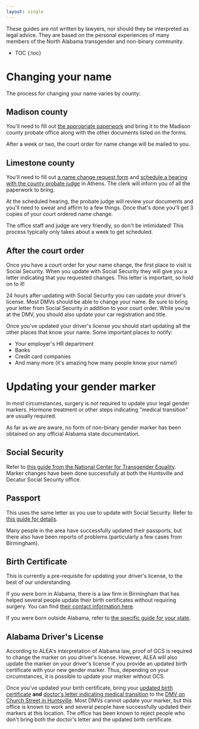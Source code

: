 ```yaml
---
layout: single
---
```


These guides are not written by lawyers, nor should they be interpreted as
legal advice. They are based on the personal experiences of many members of
the North Alabama transgender and non-binary community.

* TOC
{:toc}

# Changing your name

The process for changing your name varies by county:

## Madison county

You'll need to fill out [the appropriate paperwork][madison] and bring it to
the Madison county probate office along with the other documents listed on the
forms.

After a week or two, the court order for name change will be mailed to you.

## Limestone county

You'll need to fill out [a name change request form][limestone] and [schedule a
hearing with the county probate judge](tel:256-233-6427) in Athens. The clerk
will inform you of all the paperwork to bring.

At the scheduled hearing, the probate judge will review your documents and
you'll need to swear and affirm to a few things. Once that's done you'll get 3
copies of your court ordered name change.

The office staff and judge are very friendly, so don't be intimidated! This
process typically only takes about a week to get scheduled.

## After the court order

Once you have a court order for your name change, the first place to visit is
Social Security. When you update with Social Security they will give you a
letter indicating that you requested changes. This letter is important, so hold
on to it!

24 hours after updating with Social Security you can update your driver's
license. Most DMVs should be able to change your name. Be sure to bring your
letter from Social Security in addition to your court order. While you're at
the DMV, you should also update your car registration and title.

Once you've updated your driver's license you should start updating all the
other places that know your name. Some important places to notify:

 - Your employer's HR department
 - Banks
 - Credit card companies
 - And many more (it's amazing how many people know your name!)

# Updating your gender marker

In most circumstances, surgery is *not* required to update your legal gender
markers. Hormone treatment or other steps indicating "medical transition" are
usually required.

As far as we are aware, no form of non-binary gender marker has been obtained
on any official Alabama state documentation.

## Social Security

Refer to [this guide from the National Center for Transgender Equality][1].
Marker changes have been done successfully at both the Huntsville and Decatur
Social Security office.

## Passport

This uses the same letter as you use to update with Social Security. Refer to
[this guide for details][2].

Many people in the area have successfully updated their passports, but there
also have been reports of problems (particularly a few cases from Birmingham).

## Birth Certificate

This is currently a pre-requisite for updating your driver's license, to the
best of our understanding.

If you were born in Alabama, there is a law firm in Birmingham that has helped
several people update their birth certificates without requiring surgery. You
can find [their contact information here][5].

If you were born outside Alabama, refer to [the specific guide for your
state][3].

## Alabama Driver's License

According to ALEA's interpretation of Alabama law, proof of GCS is required to
change the marker on you driver's license. However, ALEA will also update the
marker on your driver's license if you provide an updated birth certificate
with your new gender marker. Thus, depending on your circumstances, it is
possible to update your marker without GCS.

Once you've updated your birth certificate, bring your <u>updated birth
certificate</u> **and** <u>doctor's letter indicating medical transition</u> to
the [DMV on Church Street in Huntsville][4]. Most DMVs cannot update your
marker, but this office is known to work and several people have successfully
updated their markers at this location. The office has been known to reject
people who don't bring both the doctor's letter and the updated birth
certificate.

[1]: https://transequality.org/know-your-rights/social-security
[2]: https://transequality.org/know-your-rights/passports
[3]: https://transequality.org/documents
[4]: https://goo.gl/maps/iBaCjcz4RJnewRVL7
[5]: https://www.maynardcooper.com/professionals/cynthia-g-lamar-hart/
[limestone]: http://eforms.alacourt.gov/Do%20It%20Yourself%20Forms/Request%20to%20Change%20Name.pdf
[madison]: https://www.madisoncountyal.gov/departments/probate-judge/areas-of-service/name-changes
